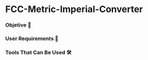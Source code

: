 # FCC-Metric-Imperial-Converter

### Objetive 🎯

### User Requirements 📜

### Tools That Can Be Used 🛠
